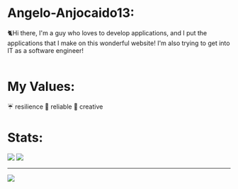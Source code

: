 # Angelo-Anjocaido13:
🐈Hi there, I'm a guy who loves to develop applications, and I put the applications that I make on this wonderful website! I'm also trying to get into IT as a software engineer!<br><br>

# My Values:
☔ resilience
🖖 reliable
🎨 creative




# Stats:


![](https://github-readme-stats.vercel.app/api/top-langs/?username=Anjocaido13&theme=default_border=true&include_all_commits=false&count_private=false&layout=compact) ![](https://github-readme-stats.vercel.app/api?username=Anjocaido13&theme=default_border=true&include_all_commits=false&count_private=false)<br/>

---
[![](https://visitcount.itsvg.in/api?id=Anjocaido13&icon=7&color=11)](https://visitcount.itsvg.in)


